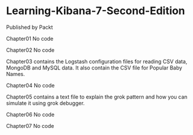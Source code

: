 # Learning-Kibana-7-Second-Edition
Published by Packt

Chapter01 No code

Chapter02 No code

Chapter03 contains the Logstash configuration files for reading CSV data, MongoDB and MySQL data. It also contain the CSV file for Popular Baby Names.

Chapter04 No code

Chapter05 contains a text file to explain the grok pattern and how you can simulate it using grok debugger.

Chapter06 No code

Chapter07 No code
